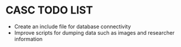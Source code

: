 # CASC TODO LIST

- Create an include file for database connectivity
- Improve scripts for dumping data such as images and researcher information

